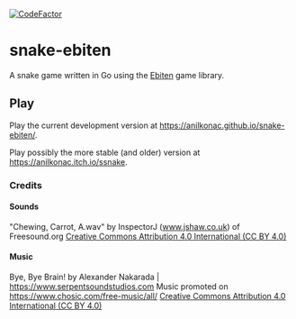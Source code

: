 [![CodeFactor](https://www.codefactor.io/repository/github/anilkonac/snake-ebiten/badge/main)](https://www.codefactor.io/repository/github/anilkonac/snake-ebiten/overview/main)
# snake-ebiten
A snake game written in Go using the [Ebiten](https://ebiten.org/) game library.

## Play
Play the current development version at https://anilkonac.github.io/snake-ebiten/.

Play possibly the more stable (and older) version at https://anilkonac.itch.io/ssnake.

### Credits
#### Sounds
"Chewing, Carrot, A.wav" by InspectorJ (www.jshaw.co.uk) of Freesound.org
[Creative Commons Attribution 4.0 International (CC BY 4.0)](https://creativecommons.org/licenses/by/4.0/)
#### Music
Bye, Bye Brain! by Alexander Nakarada | https://www.serpentsoundstudios.com
Music promoted on https://www.chosic.com/free-music/all/
[Creative Commons Attribution 4.0 International (CC BY 4.0)](https://creativecommons.org/licenses/by/4.0/)
 
